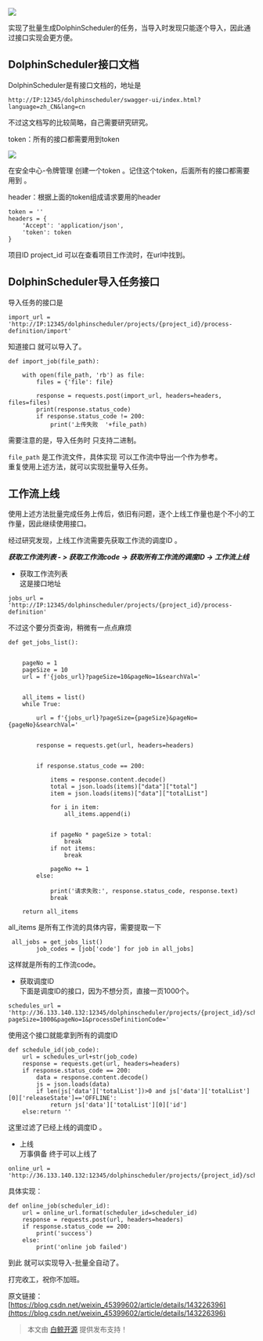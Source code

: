 ![](http://openwrite-whaleops.oss-cn-zhangjiakou.aliyuncs.com/31504_5D9B9829C3DA4A83B869428C9782AC9D)

实现了批量生成DolphinScheduler的任务，当导入时发现只能逐个导入，因此通过接口实现会更方便。

DolphinScheduler接口文档
--------------------

DolphinScheduler是有接口文档的，地址是

```null
http://IP:12345/dolphinscheduler/swagger-ui/index.html?language=zh_CN&lang=cn

```

不过这文档写的比较简略，自己需要研究研究。

token：所有的接口都需要用到token

![](http://openwrite-whaleops.oss-cn-zhangjiakou.aliyuncs.com/31504_CDCCE0E5E4554691B43B3D75C3C7AE87)

在安全中心-令牌管理 创建一个token 。记住这个token，后面所有的接口都需要用到 。

header：根据上面的token组成请求要用的header

```null
token = ''
headers = {
    'Accept': 'application/json',
    'token': token
}

```

项目ID project_id 可以在查看项目工作流时，在url中找到。

DolphinScheduler导入任务接口
----------------------

导入任务的接口是

```null
import_url = 'http://IP:12345/dolphinscheduler/projects/{project_id}/process-definition/import'

```

知道接口 就可以导入了。

```null
def import_job(file_path):

    with open(file_path, 'rb') as file:
        files = {'file': file}
        
        response = requests.post(import_url, headers=headers, files=files)
        print(response.status_code)
        if response.status_code != 200:
            print('上传失败  '+file_path)

```

需要注意的是，导入任务时 只支持二进制。

`file_path` 是工作流文件，具体实现 可以工作流中导出一个作为参考。  
重复使用上述方法，就可以实现批量导入任务。

工作流上线
-----

使用上述方法批量完成任务上传后，依旧有问题，逐个上线工作量也是个不小的工作量，因此继续使用接口。

经过研究发现，上线工作流需要先获取工作流的调度ID 。

_**获取工作流列表 \- \> 获取工作流code -> 获取所有工作流的调度ID -> 工作流上线**_

*   获取工作流列表  
    这是接口地址

```null
jobs_url = 'http://IP:12345/dolphinscheduler/projects/{project_id}/process-definition'

```

不过这个要分页查询，稍微有一点点麻烦

```null
def get_jobs_list():
    
    
    pageNo = 1
    pageSize = 10
    url = f'{jobs_url}?pageSize=10&pageNo=1&searchVal='
    
    
    all_items = list()
    while True:
        
        url = f'{jobs_url}?pageSize={pageSize}&pageNo={pageNo}&searchVal='

        
        response = requests.get(url, headers=headers)

        
        if response.status_code == 200:
            
            items = response.content.decode()
            total = json.loads(items)["data"]["total"]
            item = json.loads(items)["data"]["totalList"]
            
            for i in item:
                all_items.append(i)

            
            if pageNo * pageSize > total:
                break
            if not items:
                break
            
            pageNo += 1
        else:
            
            print('请求失败:', response.status_code, response.text)
            break

    return all_items

```

all_items 是所有工作流的具体内容，需要提取一下

```null
 all_jobs = get_jobs_list()
        job_codes = [job['code'] for job in all_jobs]

```

这样就是所有的工作流code。

*   获取调度ID  
    下面是调度ID的接口，因为不想分页，直接一页1000个。

```null
schedules_url = 'http://36.133.140.132:12345/dolphinscheduler/projects/{project_id}/schedules?pageSize=1000&pageNo=1&processDefinitionCode='

```

使用这个接口就能拿到所有的调度ID

```null
def schedule_id(job_code):
    url = schedules_url+str(job_code)
    response = requests.get(url, headers=headers)
    if response.status_code == 200:
        data = response.content.decode()
        js = json.loads(data)
        if len(js['data']['totalList'])>0 and js['data']['totalList'][0]['releaseState']=='OFFLINE':
            return js['data']['totalList'][0]['id']
    else:return ''

```

这里过滤了已经上线的调度ID 。

*   上线  
    万事俱备 终于可以上线了

```null
online_url = 'http://36.133.140.132:12345/dolphinscheduler/projects/{project_id}/schedules/{scheduler_id}/online'

```

具体实现：

```null
def online_job(scheduler_id):
    url = online_url.format(scheduler_id=scheduler_id)
    response = requests.post(url, headers=headers)
    if response.status_code == 200:
        print('success')
    else:
        print('online job failed')

```

到此 就可以实现导入-批量全自动了。

打完收工，祝你不加班。

原文链接：[https://blog.csdn.net/weixin_45399602/article/details/143226396](https://blog.csdn.net/weixin_45399602/article/details/143226396)

> 本文由 [白鲸开源](http://www.whaleops.com/index.html) 提供发布支持！